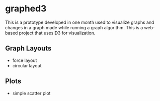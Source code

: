 # graphed3

This is a prototype developed in one month used to visualize graphs and
changes in a graph made while running a graph algorithm. This is a web-based project
that uses D3 for visualization.

## Graph Layouts

- force layout
- circular layout

## Plots

- simple scatter plot
